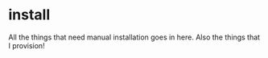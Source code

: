 # install
All the things that need manual installation goes in here. Also the things that I provision!
